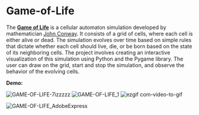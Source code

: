 # Game-of-Life

The [**Game of Life**](https://en.wikipedia.org/wiki/Conway%27s_Game_of_Life) is a cellular automaton simulation developed by mathematician [John Conway](https://en.wikipedia.org/wiki/John_Horton_Conway). It consists of a grid of cells, where each cell is either alive or dead. The simulation evolves over time based on simple rules that dictate whether each cell should live, die, or be born based on the state of its neighboring cells. The project involves creating an interactive visualization of this simulation using Python and the Pygame library. The user can draw on the grid, start and stop the simulation, and observe the behavior of the evolving cells.

**Demo:**

![GAME-OF-LIFE-7izzzzz](https://user-images.githubusercontent.com/75329130/222968278-7d95d590-1120-4c45-bdec-b7f1032e0217.gif)
![GAME-OF-LIFE_1](https://user-images.githubusercontent.com/75329130/222969701-5d096b93-634b-4d6a-ab4e-0588cbbff7f1.gif)
![ezgif com-video-to-gif](https://user-images.githubusercontent.com/75329130/222969948-7422222d-8f98-47a5-9a70-f9685a0f6ea0.gif)

![GAME-OF-LIFE_AdobeExpress](https://user-images.githubusercontent.com/75329130/222970694-6a58a6d7-4ff7-41e3-b9bb-645774e9b92c.gif)





